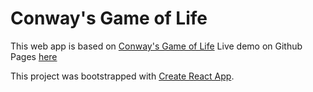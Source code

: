 # Conway's Game of Life

This web app is based on [Conway's Game of Life](https://en.wikipedia.org/wiki/Conway%27s_Game_of_Life)
Live demo on Github Pages [here](https://daniel88li.github.io/Conway-Game-of-Life/)

This project was bootstrapped with [Create React App](https://github.com/facebook/create-react-app).
